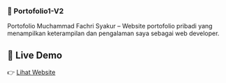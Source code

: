 ### 🌟 Portofolio1-V2

Portofolio Muchammad Fachri Syakur – Website portofolio pribadi yang menampilkan keterampilan dan pengalaman saya sebagai web developer.

## 🔗 Live Demo  
👉 [Lihat Website](https://MuchammadFachriSyakur.github.io/Portofolio1-V2/)
